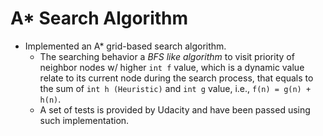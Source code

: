 # A* Search Algorithm
* Implemented an A* grid-based search algorithm. 
    * The searching behavior a *BFS like algorithm* to visit priority of neighbor nodes w/ higher ```int f``` value, which is a dynamic value relate to its current node during the search process, that equals to the sum of ```int h (Heuristic)``` and ```int g``` value, i.e., ```f(n) = g(n) + h(n)```.
    * A set of tests is provided by Udacity and have been passed using such implementation.